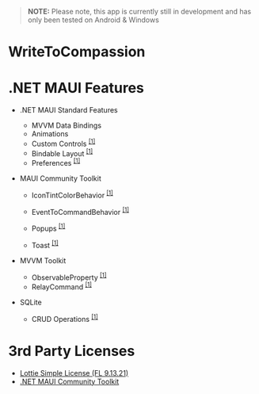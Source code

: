 > **NOTE:** Please note, this app is currently still in development and has only been tested on Android & Windows

# WriteToCompassion


# .NET MAUI Features

* .NET MAUI Standard Features
  * MVVM Data Bindings
  * Animations 
  * Custom Controls <sup>[[1]](https://github.com/devczr/WriteToCompassion/blob/ce4cfaddc0cc4fcffa9c2d39c2d0a92961b915a1/Controls/CustomCloudControl.xaml)</sup>
  * Bindable Layout <sup>[[1]](https://github.com/devczr/WriteToCompassion/blob/ce4cfaddc0cc4fcffa9c2d39c2d0a92961b915a1/Views/HomeView.xaml#L207-L226)</sup>
  * Preferences <sup>[[1]](https://github.com/devczr/WriteToCompassion/blob/ce4cfaddc0cc4fcffa9c2d39c2d0a92961b915a1/Services/Settings/SettingsService.cs) </sup> 
  
* MAUI Community Toolkit
  * IconTintColorBehavior   <sup>[[1]](https://github.com/devczr/WriteToCompassion/blob/0b6ca714d6a588acd0efddf28f8994490d41400d/Views/HomeView.xaml#L312) </sup>
 
  * EventToCommandBehavior <sup>[[1]](https://github.com/devczr/WriteToCompassion/blob/1523ad40d0bc0eac9338bbe64f51856052724110/Views/HomeView.xaml#L22) </sup>
  * Popups <sup>[[1]](https://github.com/devczr/WriteToCompassion/blob/1523ad40d0bc0eac9338bbe64f51856052724110/Views/Popups/ThemeOptionsPopup.xaml) </sup>
  * Toast <sup>[[1]](https://github.com/devczr/WriteToCompassion/blob/ce4cfaddc0cc4fcffa9c2d39c2d0a92961b915a1/ViewModels/BaseViewModel.cs#L21-L32) </sup>

* MVVM Toolkit
  * ObservableProperty <sup>[[1]](https://github.com/devczr/WriteToCompassion/blob/ce4cfaddc0cc4fcffa9c2d39c2d0a92961b915a1/ViewModels/HomeViewModel.cs#L27)</sup>
  * RelayCommand <sup>[[1]](https://github.com/devczr/WriteToCompassion/blob/ce4cfaddc0cc4fcffa9c2d39c2d0a92961b915a1/ViewModels/HomeViewModel.cs#L27)</sup>

* SQLite
  * CRUD Operations  <sup>[[1]](https://github.com/devczr/WriteToCompassion/blob/ce4cfaddc0cc4fcffa9c2d39c2d0a92961b915a1/Services/ThoughtsService.cs)</sup>
  
  
# 3rd Party Licenses 
* [Lottie Simple License (FL 9.13.21)](https://lottiefiles.com/page/license)
* [.NET MAUI Community Toolkit](https://github.com/CommunityToolkit/Maui)

